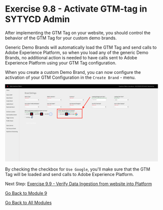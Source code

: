 # Exercise 9.8 - Activate GTM-tag in SYTYCD Admin

After implementing the GTM Tag on your website, you should control the behavior of the GTM Tag for your custom demo brands.

Generic Demo Brands will automatically load the GTM Tag and send calls to Adobe Experience Platform, so when you load any of the generic Demo Brands, no additional action is needed to have calls sent to Adobe Experience Platform using your GTM Tag configuration.

When you create a custom Demo Brand, you can now configure the activation of your GTM Configuration in the ``Create Brand`` - menu.

![Verify Calls](./images/admintms.png)

By checking the checkbox for ``Use Google``, you'll make sure that the GTM Tag will be loaded and send calls to Adobe Experience Platform.

Next Step: [Exercise 9.9 - Verify Data Ingestion from website into Platform](./ex9.md)

[Go Back to Module 9](./README.md)

[Go Back to All Modules](./../../README.md)

